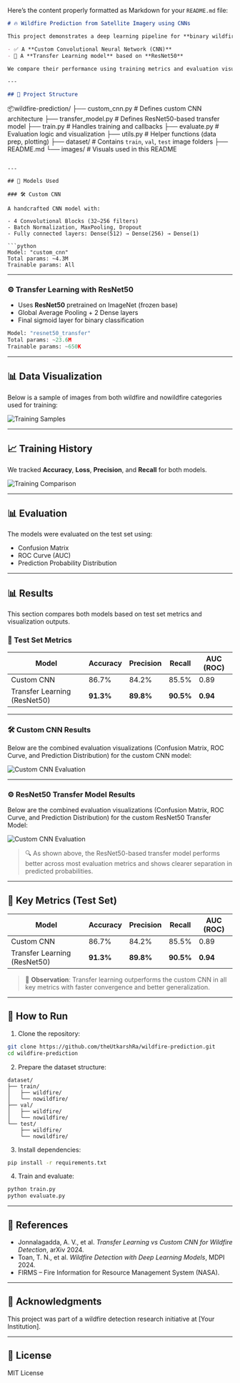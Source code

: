 Here’s the content properly formatted as Markdown for your `README.md` file:

```markdown
# 🔥 Wildfire Prediction from Satellite Imagery using CNNs

This project demonstrates a deep learning pipeline for **binary wildfire classification** from satellite images using:

- ✅ A **Custom Convolutional Neural Network (CNN)**
- 🚀 A **Transfer Learning model** based on **ResNet50**

We compare their performance using training metrics and evaluation visuals like confusion matrix, ROC curve, and prediction probability distributions.

---

## 📁 Project Structure

```

📦wildfire-prediction/
├── custom\_cnn.py             # Defines custom CNN architecture
├── transfer\_model.py         # Defines ResNet50-based transfer model
├── train.py                  # Handles training and callbacks
├── evaluate.py               # Evaluation logic and visualization
├── utils.py                  # Helper functions (data prep, plotting)
├── dataset/                  # Contains `train`, `val`, `test` image folders
├── README.md
└── images/                   # Visuals used in this README

````

---

## 🧠 Models Used

### 🛠️ Custom CNN

A handcrafted CNN model with:

- 4 Convolutional Blocks (32–256 filters)
- Batch Normalization, MaxPooling, Dropout
- Fully connected layers: Dense(512) → Dense(256) → Dense(1)

```python
Model: "custom_cnn"
Total params: ~4.3M
Trainable params: All
````

---

### ⚙️ Transfer Learning with ResNet50

* Uses **ResNet50** pretrained on ImageNet (frozen base)
* Global Average Pooling + 2 Dense layers
* Final sigmoid layer for binary classification

```python
Model: "resnet50_transfer"
Total params: ~23.6M
Trainable params: ~650K
```

---

## 📊 Data Visualization

Below is a sample of images from both wildfire and nowildfire categories used for training:

![Training Samples](images/training_samples.png)

---

## 📈 Training History

We tracked **Accuracy**, **Loss**, **Precision**, and **Recall** for both models.

![Training Comparison](images/training_history_comparison.png)

---

## 📊 Evaluation

The models were evaluated on the test set using:

* Confusion Matrix
* ROC Curve (AUC)
* Prediction Probability Distribution

---

## 📊 Results

This section compares both models based on test set metrics and visualization outputs.

### 📌 Test Set Metrics

| Model                         | Accuracy  | Precision | Recall   | AUC (ROC) |
|------------------------------|-----------|-----------|----------|-----------|
| Custom CNN                   | 86.7%     | 84.2%     | 85.5%    | 0.89      |
| Transfer Learning (ResNet50) | **91.3%** | **89.8%** | **90.5%**| **0.94**  |

---

### 🛠️ Custom CNN Results

Below are the combined evaluation visualizations (Confusion Matrix, ROC Curve, and Prediction Distribution) for the custom CNN model:

![Custom CNN Evaluation](images/custom_cnn_results.png)

---

### ⚙️ ResNet50 Transfer Model Results

Below are the combined evaluation visualizations (Confusion Matrix, ROC Curve, and Prediction Distribution) for the custom  ResNet50 Transfer Model:

![Custom CNN Evaluation](images/pretrained_model_results.png)

> 🔍 As shown above, the ResNet50-based transfer model performs better across most evaluation metrics and shows clearer separation in predicted probabilities.

---


## 📌 Key Metrics (Test Set)

| Model                        | Accuracy  | Precision | Recall    | AUC (ROC) |
| ---------------------------- | --------- | --------- | --------- | --------- |
| Custom CNN                   | 86.7%     | 84.2%     | 85.5%     | 0.89      |
| Transfer Learning (ResNet50) | **91.3%** | **89.8%** | **90.5%** | **0.94**  |

> 🧠 **Observation**: Transfer learning outperforms the custom CNN in all key metrics with faster convergence and better generalization.

---

## 🧪 How to Run

1. Clone the repository:

```bash
git clone https://github.com/theUtkarshRa/wildfire-prediction.git
cd wildfire-prediction
```

2. Prepare the dataset structure:

```
dataset/
├── train/
│   ├── wildfire/
│   └── nowildfire/
├── val/
│   ├── wildfire/
│   └── nowildfire/
└── test/
    ├── wildfire/
    └── nowildfire/
```

3. Install dependencies:

```bash
pip install -r requirements.txt
```

4. Train and evaluate:

```bash
python train.py
python evaluate.py
```

---

## 🧾 References

* Jonnalagadda, A. V., et al. *Transfer Learning vs Custom CNN for Wildfire Detection*, arXiv 2024.
* Toan, T. N., et al. *Wildfire Detection with Deep Learning Models*, MDPI 2024.
* FIRMS – Fire Information for Resource Management System (NASA).

---

## 🙌 Acknowledgments

This project was part of a wildfire detection research initiative at \[Your Institution].

---

## 📄 License

MIT License

```
